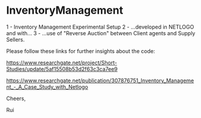 # InventoryManagement
1 - Inventory Management Experimental Setup
2 - ...developed in NETLOGO and with...
3 - ...use of "Reverse Auction" between Client agents and Supply Sellers.

Please follow these links for further insights about the code:

https://www.researchgate.net/project/Short-Studies/update/5af15508b53d2f63c3ca7ee9

https://www.researchgate.net/publication/307876751_Inventory_Management_-_A_Case_Study_with_Netlogo

Cheers,

Rui

